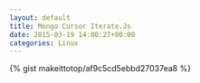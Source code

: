 ```yaml
---
layout: default                                                                                                              
title: Mongo Cursor Iterate.Js                                                                                                                       
date: 2015-03-19 14:00:27+00:00                                                                                                                        
categories: Linux                                                                                                                
---                                                                                                                              
```


{% gist makeittotop/af9c5cd5ebbd27037ea8 %}                                                                                                           


